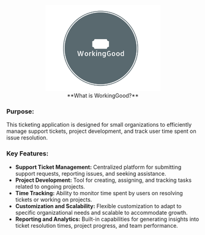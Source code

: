 <div align="center">
    <img src="assets/logo.png" width="300">
</div>

<div align="center">
**What is WorkingGood?**
</div>

<div aling="center">

### Purpose:
This ticketing application is designed for small organizations to efficiently manage support tickets, project development, and track user time spent on issue resolution.

### Key Features:
- **Support Ticket Management:** Centralized platform for submitting support requests, reporting issues, and seeking assistance.
- **Project Development:** Tool for creating, assigning, and tracking tasks related to ongoing projects.
- **Time Tracking:** Ability to monitor time spent by users on resolving tickets or working on projects.
- **Customization and Scalability:** Flexible customization to adapt to specific organizational needs and scalable to accommodate growth.
- **Reporting and Analytics:** Built-in capabilities for generating insights into ticket resolution times, project progress, and team performance.

</div>